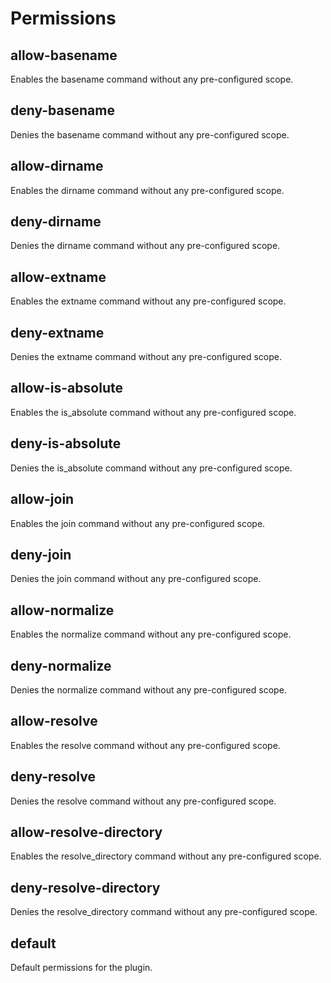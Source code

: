 # Permissions

## allow-basename

Enables the basename command without any pre-configured scope.

## deny-basename

Denies the basename command without any pre-configured scope.

## allow-dirname

Enables the dirname command without any pre-configured scope.

## deny-dirname

Denies the dirname command without any pre-configured scope.

## allow-extname

Enables the extname command without any pre-configured scope.

## deny-extname

Denies the extname command without any pre-configured scope.

## allow-is-absolute

Enables the is_absolute command without any pre-configured scope.

## deny-is-absolute

Denies the is_absolute command without any pre-configured scope.

## allow-join

Enables the join command without any pre-configured scope.

## deny-join

Denies the join command without any pre-configured scope.

## allow-normalize

Enables the normalize command without any pre-configured scope.

## deny-normalize

Denies the normalize command without any pre-configured scope.

## allow-resolve

Enables the resolve command without any pre-configured scope.

## deny-resolve

Denies the resolve command without any pre-configured scope.

## allow-resolve-directory

Enables the resolve_directory command without any pre-configured scope.

## deny-resolve-directory

Denies the resolve_directory command without any pre-configured scope.

## default

Default permissions for the plugin.

